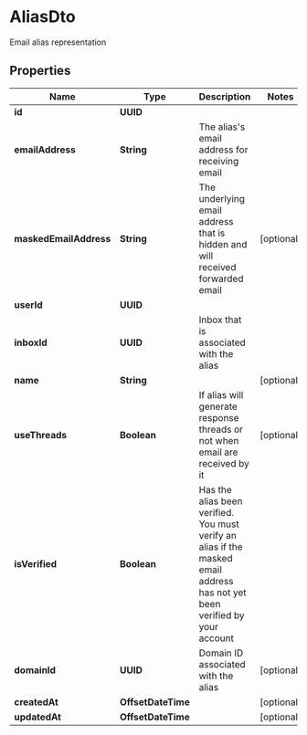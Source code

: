 

# AliasDto

Email alias representation

## Properties

| Name | Type | Description | Notes |
|------------ | ------------- | ------------- | -------------|
|**id** | **UUID** |  |  |
|**emailAddress** | **String** | The alias&#39;s email address for receiving email |  |
|**maskedEmailAddress** | **String** | The underlying email address that is hidden and will received forwarded email |  [optional] |
|**userId** | **UUID** |  |  |
|**inboxId** | **UUID** | Inbox that is associated with the alias |  |
|**name** | **String** |  |  [optional] |
|**useThreads** | **Boolean** | If alias will generate response threads or not when email are received by it |  [optional] |
|**isVerified** | **Boolean** | Has the alias been verified. You must verify an alias if the masked email address has not yet been verified by your account |  |
|**domainId** | **UUID** | Domain ID associated with the alias |  [optional] |
|**createdAt** | **OffsetDateTime** |  |  [optional] |
|**updatedAt** | **OffsetDateTime** |  |  [optional] |



